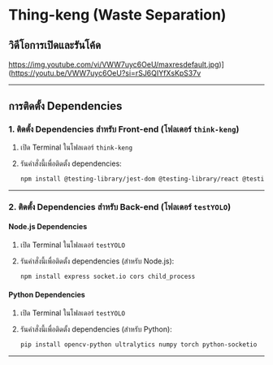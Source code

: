 # Thing-keng (Waste Separation)

## วิดีโอการเปิดและรันโค้ด
  https://img.youtube.com/vi/VWW7uyc6OeU/maxresdefault.jpg)](https://youtu.be/VWW7uyc6OeU?si=rSJ6QIYfXsKpS37v

---

## การติดตั้ง Dependencies

### 1. ติดตั้ง Dependencies สำหรับ Front-end (โฟลเดอร์ `think-keng`)

1. เปิด Terminal ในโฟลเดอร์ `think-keng`
2. รันคำสั่งนี้เพื่อติดตั้ง dependencies:

    ```bash
    npm install @testing-library/jest-dom @testing-library/react @testing-library/user-event filepond filepond-plugin-image-preview firebase@^10.14.1 react react-dom react-filepond react-html5-camera-photo react-icons react-router-dom react-scripts socket.io-client web-vitals zustand@^5.0.0-rc.2
    ```

---

### 2. ติดตั้ง Dependencies สำหรับ Back-end (โฟลเดอร์ `testYOLO`)

#### Node.js Dependencies

1. เปิด Terminal ในโฟลเดอร์ `testYOLO`
2. รันคำสั่งนี้เพื่อติดตั้ง dependencies (สำหรับ Node.js):

    ```bash
    npm install express socket.io cors child_process
    ```

#### Python Dependencies

1. เปิด Terminal ในโฟลเดอร์ `testYOLO`
2. รันคำสั่งนี้เพื่อติดตั้ง dependencies (สำหรับ Python):

    ```bash
    pip install opencv-python ultralytics numpy torch python-socketio
    ```

---
